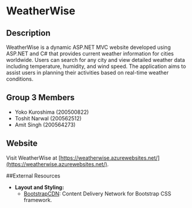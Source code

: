 # WeatherWise

## Description
WeatherWise is a dynamic ASP.NET MVC website developed using ASP.NET and C# that provides current weather information for cities worldwide. Users can search for any city and view detailed weather data including temperature, humidity, and wind speed. The application aims to assist users in planning their activities based on real-time weather conditions.

## Group 3 Members
- Yoko Kuroshima (200500822) 
- Toshit Narwal (200562512)
- Amit Singh (200564273)

## Website
Visit WeatherWise at [https://weatherwise.azurewebsites.net/](https://weatherwise.azurewebsites.net/).

##External Resources
- **Layout and Styling:**
  - [BootstrapCDN](https://www.bootstrapcdn.com/): Content Delivery Network for Bootstrap CSS framework.